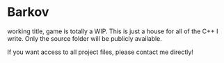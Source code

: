 # Barkov
working title, game is totally a WIP. This is just a house for all of the C++ I write. Only the source folder will be publicly available.

If you want access to all project files, please contact me directly!
